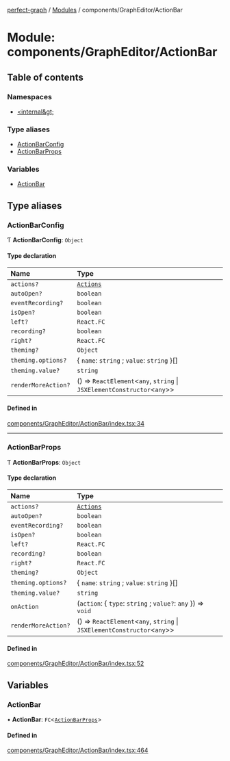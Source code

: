 [perfect-graph](../README.md) / [Modules](../modules.md) / components/GraphEditor/ActionBar

# Module: components/GraphEditor/ActionBar

## Table of contents

### Namespaces

- [&lt;internal\&gt;](components_GraphEditor_ActionBar._internal_.md)

### Type aliases

- [ActionBarConfig](components_GraphEditor_ActionBar#actionbarconfig)
- [ActionBarProps](components_GraphEditor_ActionBar#actionbarprops)

### Variables

- [ActionBar](components_GraphEditor_ActionBar#actionbar)

## Type aliases

### ActionBarConfig

Ƭ **ActionBarConfig**: `Object`

#### Type declaration

| Name                | Type                                                                      |
| :------------------ | :------------------------------------------------------------------------ |
| `actions?`          | [`Actions`](components_GraphEditor_ActionBar._internal_#actions)          |
| `autoOpen?`         | `boolean`                                                                 |
| `eventRecording?`   | `boolean`                                                                 |
| `isOpen?`           | `boolean`                                                                 |
| `left?`             | `React.FC`                                                                |
| `recording?`        | `boolean`                                                                 |
| `right?`            | `React.FC`                                                                |
| `theming?`          | `Object`                                                                  |
| `theming.options?`  | { `name`: `string` ; `value`: `string` }[]                                |
| `theming.value?`    | `string`                                                                  |
| `renderMoreAction?` | () => `ReactElement`<`any`, `string` \| `JSXElementConstructor`<`any`\>\> |

#### Defined in

[components/GraphEditor/ActionBar/index.tsx:34](https://github.com/MaastrichtU-IDS/perfect-graph/blob/7784cd6/src/components/GraphEditor/ActionBar/index.tsx#L34)

---

### ActionBarProps

Ƭ **ActionBarProps**: `Object`

#### Type declaration

| Name                | Type                                                                      |
| :------------------ | :------------------------------------------------------------------------ |
| `actions?`          | [`Actions`](components_GraphEditor_ActionBar._internal_#actions)          |
| `autoOpen?`         | `boolean`                                                                 |
| `eventRecording?`   | `boolean`                                                                 |
| `isOpen?`           | `boolean`                                                                 |
| `left?`             | `React.FC`                                                                |
| `recording?`        | `boolean`                                                                 |
| `right?`            | `React.FC`                                                                |
| `theming?`          | `Object`                                                                  |
| `theming.options?`  | { `name`: `string` ; `value`: `string` }[]                                |
| `theming.value?`    | `string`                                                                  |
| `onAction`          | (`action`: { `type`: `string` ; `value?`: `any` }) => `void`              |
| `renderMoreAction?` | () => `ReactElement`<`any`, `string` \| `JSXElementConstructor`<`any`\>\> |

#### Defined in

[components/GraphEditor/ActionBar/index.tsx:52](https://github.com/MaastrichtU-IDS/perfect-graph/blob/7784cd6/src/components/GraphEditor/ActionBar/index.tsx#L52)

## Variables

### ActionBar

• **ActionBar**: `FC`<[`ActionBarProps`](components_GraphEditor_ActionBar#actionbarprops)\>

#### Defined in

[components/GraphEditor/ActionBar/index.tsx:464](https://github.com/MaastrichtU-IDS/perfect-graph/blob/7784cd6/src/components/GraphEditor/ActionBar/index.tsx#L464)
